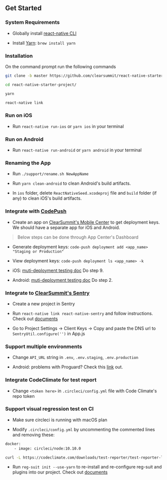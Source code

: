 ## Get Started

### System Requirements

* Globally install [react-native CLI](https://facebook.github.io/react-native/docs/getting-started.html)

* Install [Yarn](https://yarnpkg.com/lang/en/docs/install/): `brew install yarn`


### Installation

On the command prompt run the following commands

```sh
git clone -b master https://github.com/clearsummit/react-native-starter-project.git

cd react-native-starter-project/

yarn

react-native link
```

### Run on iOS

*	Run `react-native run-ios` or `yarn ios` in your terminal

### Run on Android

*	Run `react-native run-android` or `yarn android` in your terminal

### Renaming the App

* Run `./support/rename.sh NewAppName`

* Run `yarn clean-android` to clean Android's build artifacts.

* In `ios` folder, delete `ReactNativeSeed.xcodeproj` file and `build` folder (if any) to clean iOS's build artifacts.

### Integrate with [CodePush](https://github.com/Microsoft/react-native-code-push)

* Create an app on [ClearSummit's Mobile Center](https://mobile.azure.com/apps) to get deployment keys. We should have a separate app for iOS and Android.

> Below steps can be done through App Center's Dashboard

* Generate deployment keys: `code-push deployment add <app_name> "Staging or Production"`

* View deployment keys: `code-push deployment ls <app_name> -k`

* iOS: [muti-deployment testing doc](https://github.com/Microsoft/react-native-code-push/blob/master/docs/multi-deployment-testing-ios.md) Do step 9.

* Android: [muti-deployment testing doc](https://github.com/Microsoft/react-native-code-push/blob/master/docs/multi-deployment-testing-android.md) Do step 2.

### Integrate to [ClearSummit's Sentry](https://sentry.io/auth/login/ClearSummit/)

* Create a new project in Sentry

* Run `react-native link react-native-sentry` and follow instructions. Check out [documents](https://docs.sentry.io/clients/react-native/)

* Go to Project Settings -> Client Keys -> Copy and paste the DNS url to `SentryUtil.configure('')` in App.js

### Support multiple environments

* Change `API_URL` string in `.env`, `.env.staging`, `.env.production`

* Android: problems with Proguard? Check this [link](https://github.com/luggit/react-native-config#problems-with-proguard) out.

### Integrate CodeClimate for test report

* Change `<token here>` in `.circleci/config.yml` file with Code Climate's repo token

### Support visual regression test on CI

* Make sure circleci is running with macOS plan

* Modify `.circleci/config.yml` by uncommenting the commented lines and removing these:
```sh
docker:
    - image: circleci/node:10.10.0

curl -L https://codeclimate.com/downloads/test-reporter/test-reporter-latest-linux-amd64 > /tmp/cc-test-reporter
```

* Run `reg-suit init --use-yarn` to re-install and re-configure reg-suit and plugins into our project. Check out [documents](https://github.com/reg-viz/reg-suit)
